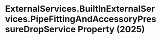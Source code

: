 # ExternalServices.BuiltInExternalServices.PipeFittingAndAccessoryPressureDropService Property (2025)

﻿